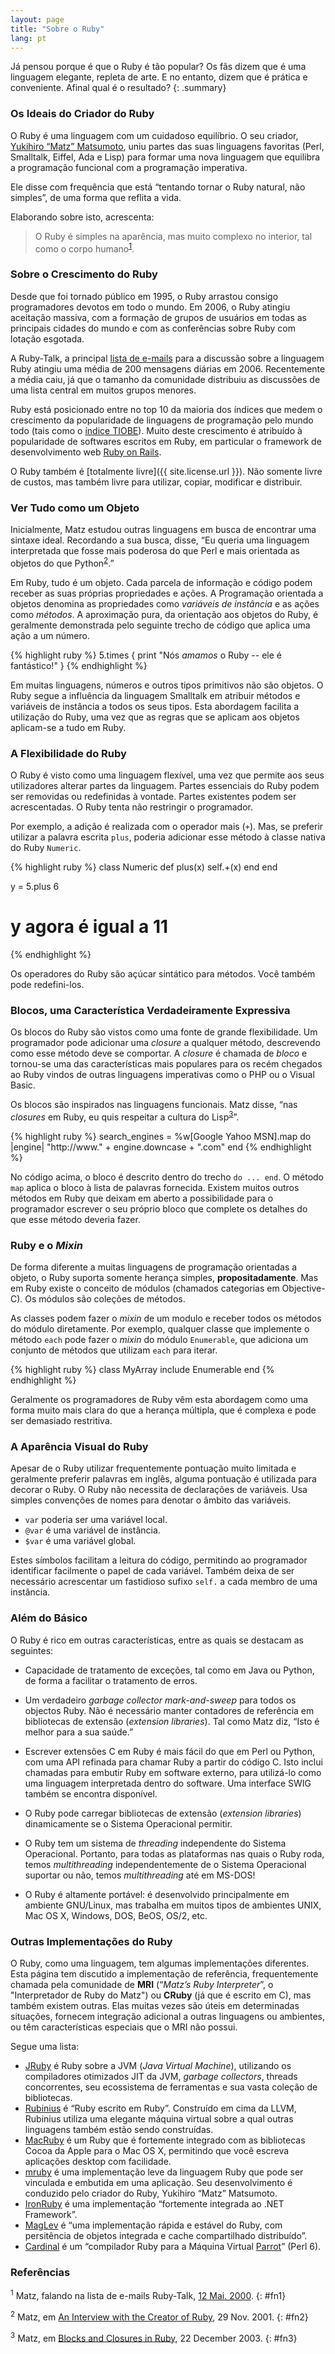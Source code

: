 ```yaml
---
layout: page
title: "Sobre o Ruby"
lang: pt
---
```


Já pensou porque é que o Ruby é tão popular? Os fãs dizem que é uma
linguagem elegante, repleta de arte. E no entanto, dizem que é prática e
conveniente. Afinal qual é o resultado?
{: .summary}

### Os Ideais do Criador do Ruby

O Ruby é uma linguagem com um cuidadoso equilíbrio. O seu criador,
[Yukihiro “Matz” Matsumoto][matz], uniu partes das suas linguagens
favoritas (Perl, Smalltalk, Eiffel, Ada e Lisp) para formar uma nova
linguagem que equilibra a programação funcional com a programação
imperativa.

Ele disse com frequência que está “tentando tornar o Ruby natural, não
simples”, de uma forma que reflita a vida.

Elaborando sobre isto, acrescenta:

> O Ruby é simples na aparência, mas muito complexo no interior, tal
> como o corpo humano<sup>[1](#fn1)</sup>.

### Sobre o Crescimento do Ruby

Desde que foi tornado público em 1995, o Ruby arrastou consigo
programadores devotos em todo o mundo. Em 2006, o Ruby atingiu aceitação
massiva, com a formação de grupos de usuários em todas as principais
cidades do mundo e com as conferências sobre Ruby com lotação esgotada.

A Ruby-Talk, a principal [lista de e-mails](/pt/community/mailing-lists/)
para a discussão sobre a
linguagem Ruby atingiu uma média de 200 mensagens diárias em 2006.
Recentemente a média caiu, já que o tamanho da comunidade distribuiu
as discussões de uma lista central em muitos grupos menores.

Ruby está posicionado entre no top 10 da maioria dos índices que medem o
crescimento da popularidade de linguagens de programação pelo mundo todo
(tais como o [índice TIOBE][tiobe]). Muito deste crescimento é atribuído à
popularidade de softwares escritos em Ruby, em particular o framework de
desenvolvimento web [Ruby on Rails][ror].

O Ruby também é [totalmente livre]({{ site.license.url }}). Não somente livre de
custos, mas também livre para utilizar, copiar, modificar e distribuir.

### Ver Tudo como um Objeto

Inicialmente, Matz estudou outras linguagens em busca de encontrar uma
sintaxe ideal. Recordando a sua busca, disse, “Eu queria uma linguagem
interpretada que fosse mais poderosa do que Perl e mais orientada as
objetos do que Python<sup>[2](#fn2)</sup>.”

Em Ruby, tudo é um objeto. Cada parcela de informação e código podem
receber as suas próprias propriedades e ações. A Programação orientada
a objetos denomina as propriedades como *variáveis de instância* e as
ações como *métodos*. A aproximação pura, da orientação aos objetos do
Ruby, é geralmente demonstrada pelo seguinte trecho de código que
aplica uma ação a um número.

{% highlight ruby %}
5.times { print "Nós *amamos* o Ruby -- ele é fantástico!" }
{% endhighlight %}

Em muitas linguagens, números e outros tipos primitivos não são
objetos. O Ruby segue a influência da linguagem Smalltalk em atribuir
métodos e variáveis de instância a todos os seus tipos. Esta abordagem
facilita a utilização do Ruby, uma vez que as regras que se aplicam aos
objetos aplicam-se a tudo em Ruby.

### A Flexibilidade do Ruby

O Ruby é visto como uma linguagem flexível, uma vez que permite aos seus
utilizadores alterar partes da linguagem. Partes essenciais do Ruby
podem ser removidas ou redefinidas à vontade. Partes existentes podem
ser acrescentadas. O Ruby tenta não restringir o programador.

Por exemplo, a adição é realizada com o operador mais (`+`). Mas, se
preferir utilizar a palavra escrita `plus`, poderia adicionar esse
método à classe nativa do Ruby `Numeric`.

{% highlight ruby %}
class Numeric
  def plus(x)
    self.+(x)
  end
end

y = 5.plus 6
# y agora é igual a 11
{% endhighlight %}

Os operadores do Ruby são açúcar sintático para métodos. Você também
pode redefini-los.

### Blocos, uma Característica Verdadeiramente Expressiva

Os blocos do Ruby são vistos como uma fonte de grande flexibilidade. Um
programador pode adicionar uma _closure_ a qualquer método, descrevendo como
esse método deve se comportar. A _closure_ é chamada de *bloco* e tornou-se uma
das características mais populares para os recém chegados ao Ruby vindos
de outras linguagens imperativas como o PHP ou o Visual Basic.

Os blocos são inspirados nas linguagens funcionais. Matz disse, “nas
_closures_ em Ruby, eu quis respeitar a cultura do
Lisp<sup>[3](#fn3)</sup>”.

{% highlight ruby %}
search_engines =
  %w[Google Yahoo MSN].map do |engine|
    "http://www." + engine.downcase + ".com"
  end
{% endhighlight %}

No código acima, o bloco é descrito dentro do trecho `do ... end`.
O método `map` aplica o bloco à lista de palavras fornecida.
Existem muitos outros métodos em Ruby que deixam em aberto a
possibilidade para o programador escrever o seu próprio bloco que
complete os detalhes do que esse método deveria fazer.

### Ruby e o _Mixin_

De forma diferente a muitas linguagens de programação orientadas a
objeto, o Ruby suporta somente herança simples, **propositadamente**.
Mas em Ruby existe o conceito de módulos (chamados categorias em
Objective-C). Os módulos são coleções de métodos.

As classes podem fazer o _mixin_ de um modulo e receber todos os métodos do
módulo diretamente. Por exemplo, qualquer classe que implemente o método
`each` pode fazer o _mixin_ do módulo `Enumerable`, que adiciona um conjunto de
métodos que utilizam `each` para iterar.

{% highlight ruby %}
class MyArray
  include Enumerable
end
{% endhighlight %}

Geralmente os programadores de Ruby vêm esta abordagem como uma forma
muito mais clara do que a herança múltipla, que é complexa e pode ser
demasiado restritiva.

### A Aparência Visual do Ruby

Apesar de o Ruby utilizar frequentemente pontuação muito limitada e
geralmente preferir palavras em inglês, alguma pontuação é utilizada
para decorar o Ruby. O Ruby não necessita de declarações de variáveis.
Usa simples convenções de nomes para denotar o âmbito das variáveis.

* `var` poderia ser uma variável local.
* `@var` é uma variável de instância.
* `$var` é uma variável global.

Estes símbolos facilitam a leitura do código, permitindo ao programador
identificar facilmente o papel de cada variável. Também deixa de ser
necessário acrescentar um fastidioso sufixo `self.` a cada membro de uma
instância.

### Além do Básico

O Ruby é rico em outras características, entre as quais se destacam as
seguintes:

* Capacidade de tratamento de exceções, tal como em Java ou Python, de
  forma a facilitar o tratamento de erros.

* Um verdadeiro _garbage collector_ _mark-and-sweep_ para todos os objectos
  Ruby. Não é necessário manter contadores de referência em bibliotecas
  de extensão (_extension libraries_). Tal como Matz diz, “Isto é melhor
  para a sua saúde.”

* Escrever extensões C em Ruby é mais fácil do que em Perl ou Python,
  com uma API refinada para chamar Ruby a partir do código C. Isto inclui
  chamadas para embutir Ruby em software externo, para utilizá-lo como
  uma linguagem interpretada dentro do software. Uma interface SWIG também
  se encontra disponível.

* O Ruby pode carregar bibliotecas de extensão (_extension libraries_)
  dinamicamente se o Sistema Operacional permitir.

* O Ruby tem um sistema de _threading_ independente do Sistema Operacional.
  Portanto, para todas as plataformas nas quais o Ruby roda, temos
  _multithreading_ independentemente de o Sistema Operacional suportar ou
  não, temos _multithreading_ até em MS-DOS!

* O Ruby é altamente portável: é desenvolvido principalmente em ambiente
  GNU/Linux, mas trabalha em muitos tipos de ambientes UNIX, Mac OS X,
  Windows, DOS, BeOS, OS/2, etc.

### Outras Implementações do Ruby

O Ruby, como uma linguagem, tem algumas implementações diferentes. Esta
página tem discutido a implementação de referência, frequentemente chamada
pela comunidade de **MRI** (“_Matz’s Ruby Interpreter_”, o "Interpretador de
Ruby do Matz") ou **CRuby** (já que é escrito em C), mas também existem outras.
Elas muitas vezes são úteis em determinadas situações, fornecem integração
adicional a outras linguagens ou ambientes, ou têm características especiais
que o MRI não possui.

Segue uma lista:

* [JRuby][jruby] é Ruby sobre a JVM (_Java Virtual Machine_), utilizando os
  compiladores otimizados JIT da JVM, _garbage collectors_, threads
  concorrentes, seu ecossistema de ferramentas e sua vasta coleção de
  bibliotecas.
* [Rubinius][rubinius] é “Ruby escrito em Ruby”. Construído em cima da LLVM,
  Rubinius utiliza uma elegante máquina virtual sobre a qual outras
  linguagens também estão sendo construídas.
* [MacRuby][macruby] é um Ruby que é fortemente integrado com as bibliotecas
  Cocoa da Apple para o Mac OS X, permitindo que você escreva aplicações
  desktop com facilidade.
* [mruby][mruby] é uma implementação leve da linguagem Ruby que pode ser
  vinculada e embutida em uma aplicação. Seu desenvolvimento é conduzido
  pelo criador do Ruby, Yukihiro “Matz” Matsumoto.
* [IronRuby][ironruby] é uma implementação “fortemente integrada ao .NET
  Framework”.
* [MagLev][maglev] é “uma implementação rápida e estável do Ruby, com
  persitência de objetos integrada e cache compartilhado distribuído”.
* [Cardinal][cardinal] é um “compilador Ruby para a Máquina Virtual
  [Parrot][parrot]” (Perl 6).

### Referências

<sup>1</sup> Matz, falando na lista de e-mails Ruby-Talk, [12 Mai.
2000][blade].
{: #fn1}

<sup>2</sup> Matz, em [An Interview with the Creator of Ruby][linuxdevcenter], 29
Nov. 2001.
{: #fn2}

<sup>3</sup> Matz, em [Blocks and Closures in Ruby][artima], 22 December
2003.
{: #fn3}



[matz]: http://www.rubyist.net/~matz/
[blade]: http://blade.nagaokaut.ac.jp/cgi-bin/scat.rb/ruby/ruby-talk/2773
[ror]: http://rubyonrails.org/
[linuxdevcenter]: http://www.linuxdevcenter.com/pub/a/linux/2001/11/29/ruby.html
[artima]: http://www.artima.com/intv/closures2.html
[tiobe]: http://www.tiobe.com/index.php/content/paperinfo/tpci/index.html
[jruby]: http://jruby.org
[rubinius]: http://rubini.us
[macruby]: http://www.macruby.org
[mruby]: http://www.mruby.org/
[ironruby]: http://www.ironruby.net
[maglev]: http://ruby.gemstone.com
[cardinal]: https://github.com/parrot/cardinal
[parrot]: http://parrot.org
